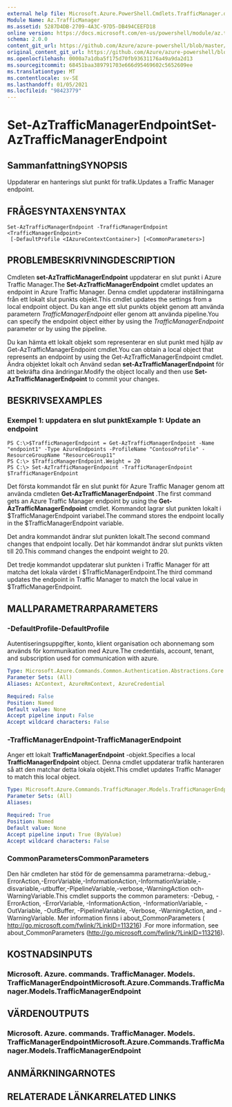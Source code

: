 ```yaml
---
external help file: Microsoft.Azure.PowerShell.Cmdlets.TrafficManager.dll-Help.xml
Module Name: Az.TrafficManager
ms.assetid: 5287D4DB-2709-4A3C-97D5-DB494CEEFD18
online version: https://docs.microsoft.com/en-us/powershell/module/az.trafficmanager/set-aztrafficmanagerendpoint
schema: 2.0.0
content_git_url: https://github.com/Azure/azure-powershell/blob/master/src/TrafficManager/TrafficManager/help/Set-AzTrafficManagerEndpoint.md
original_content_git_url: https://github.com/Azure/azure-powershell/blob/master/src/TrafficManager/TrafficManager/help/Set-AzTrafficManagerEndpoint.md
ms.openlocfilehash: 0000a7a1dba5f175d70fb93631176a49a9da2d13
ms.sourcegitcommit: 68451baa389791703e666d95469602c5652609ee
ms.translationtype: MT
ms.contentlocale: sv-SE
ms.lasthandoff: 01/05/2021
ms.locfileid: "98423779"
---
```

# <span data-ttu-id="6eb0b-101">Set-AzTrafficManagerEndpoint</span><span class="sxs-lookup"><span data-stu-id="6eb0b-101">Set-AzTrafficManagerEndpoint</span></span>

## <span data-ttu-id="6eb0b-102">Sammanfattning</span><span class="sxs-lookup"><span data-stu-id="6eb0b-102">SYNOPSIS</span></span>
<span data-ttu-id="6eb0b-103">Uppdaterar en hanterings slut punkt för trafik.</span><span class="sxs-lookup"><span data-stu-id="6eb0b-103">Updates a Traffic Manager endpoint.</span></span>

## <span data-ttu-id="6eb0b-104">FRÅGESYNTAXEN</span><span class="sxs-lookup"><span data-stu-id="6eb0b-104">SYNTAX</span></span>

```
Set-AzTrafficManagerEndpoint -TrafficManagerEndpoint <TrafficManagerEndpoint>
 [-DefaultProfile <IAzureContextContainer>] [<CommonParameters>]
```

## <span data-ttu-id="6eb0b-105">PROBLEMBESKRIVNING</span><span class="sxs-lookup"><span data-stu-id="6eb0b-105">DESCRIPTION</span></span>
<span data-ttu-id="6eb0b-106">Cmdleten **set-AzTrafficManagerEndpoint** uppdaterar en slut punkt i Azure Traffic Manager.</span><span class="sxs-lookup"><span data-stu-id="6eb0b-106">The **Set-AzTrafficManagerEndpoint** cmdlet updates an endpoint in Azure Traffic Manager.</span></span>
<span data-ttu-id="6eb0b-107">Denna cmdlet uppdaterar inställningarna från ett lokalt slut punkts objekt.</span><span class="sxs-lookup"><span data-stu-id="6eb0b-107">This cmdlet updates the settings from a local endpoint object.</span></span>
<span data-ttu-id="6eb0b-108">Du kan ange ett slut punkts objekt genom att använda parametern *TrafficManagerEndpoint* eller genom att använda pipeline.</span><span class="sxs-lookup"><span data-stu-id="6eb0b-108">You can specify the endpoint object either by using the *TrafficManagerEndpoint* parameter or by using the pipeline.</span></span>

<span data-ttu-id="6eb0b-109">Du kan hämta ett lokalt objekt som representerar en slut punkt med hjälp av Get-AzTrafficManagerEndpoint cmdlet.</span><span class="sxs-lookup"><span data-stu-id="6eb0b-109">You can obtain a local object that represents an endpoint by using the Get-AzTrafficManagerEndpoint cmdlet.</span></span>
<span data-ttu-id="6eb0b-110">Ändra objektet lokalt och Använd sedan **set-AzTrafficManagerEndpoint** för att bekräfta dina ändringar.</span><span class="sxs-lookup"><span data-stu-id="6eb0b-110">Modify the object locally and then use **Set-AzTrafficManagerEndpoint** to commit your changes.</span></span>

## <span data-ttu-id="6eb0b-111">BESKRIVS</span><span class="sxs-lookup"><span data-stu-id="6eb0b-111">EXAMPLES</span></span>

### <span data-ttu-id="6eb0b-112">Exempel 1: uppdatera en slut punkt</span><span class="sxs-lookup"><span data-stu-id="6eb0b-112">Example 1: Update an endpoint</span></span>
```
PS C:\>$TrafficManagerEndpoint = Get-AzTrafficManagerEndpoint -Name "endpoint1" -Type AzureEndpoints -ProfileName "ContosoProfile" -ResourceGroupName "ResourceGroup11"
PS C:\> $TrafficManagerEndpoint.Weight = 20
PS C:\> Set-AzTrafficManagerEndpoint -TrafficManagerEndpoint $TrafficManagerEndpoint
```

<span data-ttu-id="6eb0b-113">Det första kommandot får en slut punkt för Azure Traffic Manager genom att använda cmdleten **Get-AzTrafficManagerEndpoint** .</span><span class="sxs-lookup"><span data-stu-id="6eb0b-113">The first command gets an Azure Traffic Manager endpoint by using the **Get-AzTrafficManagerEndpoint** cmdlet.</span></span>
<span data-ttu-id="6eb0b-114">Kommandot lagrar slut punkten lokalt i $TrafficManagerEndpoint variabel.</span><span class="sxs-lookup"><span data-stu-id="6eb0b-114">The command stores the endpoint locally in the $TrafficManagerEndpoint variable.</span></span>

<span data-ttu-id="6eb0b-115">Det andra kommandot ändrar slut punkten lokalt.</span><span class="sxs-lookup"><span data-stu-id="6eb0b-115">The second command changes that endpoint locally.</span></span>
<span data-ttu-id="6eb0b-116">Det här kommandot ändrar slut punkts vikten till 20.</span><span class="sxs-lookup"><span data-stu-id="6eb0b-116">This command changes the endpoint weight to 20.</span></span>

<span data-ttu-id="6eb0b-117">Det tredje kommandot uppdaterar slut punkten i Traffic Manager för att matcha det lokala värdet i $TrafficManagerEndpoint.</span><span class="sxs-lookup"><span data-stu-id="6eb0b-117">The third command updates the endpoint in Traffic Manager to match the local value in $TrafficManagerEndpoint.</span></span>

## <span data-ttu-id="6eb0b-118">MALLPARAMETRAR</span><span class="sxs-lookup"><span data-stu-id="6eb0b-118">PARAMETERS</span></span>

### <span data-ttu-id="6eb0b-119">-DefaultProfile</span><span class="sxs-lookup"><span data-stu-id="6eb0b-119">-DefaultProfile</span></span>
<span data-ttu-id="6eb0b-120">Autentiseringsuppgifter, konto, klient organisation och abonnemang som används för kommunikation med Azure.</span><span class="sxs-lookup"><span data-stu-id="6eb0b-120">The credentials, account, tenant, and subscription used for communication with azure.</span></span>

```yaml
Type: Microsoft.Azure.Commands.Common.Authentication.Abstractions.Core.IAzureContextContainer
Parameter Sets: (All)
Aliases: AzContext, AzureRmContext, AzureCredential

Required: False
Position: Named
Default value: None
Accept pipeline input: False
Accept wildcard characters: False
```

### <span data-ttu-id="6eb0b-121">-TrafficManagerEndpoint</span><span class="sxs-lookup"><span data-stu-id="6eb0b-121">-TrafficManagerEndpoint</span></span>
<span data-ttu-id="6eb0b-122">Anger ett lokalt **TrafficManagerEndpoint** -objekt.</span><span class="sxs-lookup"><span data-stu-id="6eb0b-122">Specifies a local **TrafficManagerEndpoint** object.</span></span>
<span data-ttu-id="6eb0b-123">Denna cmdlet uppdaterar trafik hanteraren så att den matchar detta lokala objekt.</span><span class="sxs-lookup"><span data-stu-id="6eb0b-123">This cmdlet updates Traffic Manager to match this local object.</span></span>

```yaml
Type: Microsoft.Azure.Commands.TrafficManager.Models.TrafficManagerEndpoint
Parameter Sets: (All)
Aliases:

Required: True
Position: Named
Default value: None
Accept pipeline input: True (ByValue)
Accept wildcard characters: False
```

### <span data-ttu-id="6eb0b-124">CommonParameters</span><span class="sxs-lookup"><span data-stu-id="6eb0b-124">CommonParameters</span></span>
<span data-ttu-id="6eb0b-125">Den här cmdleten har stöd för de gemensamma parametrarna:-debug,-ErrorAction,-ErrorVariable,-InformationAction,-InformationVariable,-disvariable,-utbuffer,-PipelineVariable,-verbose,-WarningAction och-WarningVariable.</span><span class="sxs-lookup"><span data-stu-id="6eb0b-125">This cmdlet supports the common parameters: -Debug, -ErrorAction, -ErrorVariable, -InformationAction, -InformationVariable, -OutVariable, -OutBuffer, -PipelineVariable, -Verbose, -WarningAction, and -WarningVariable.</span></span> <span data-ttu-id="6eb0b-126">Mer information finns i about_CommonParameters ( http://go.microsoft.com/fwlink/?LinkID=113216) .</span><span class="sxs-lookup"><span data-stu-id="6eb0b-126">For more information, see about_CommonParameters (http://go.microsoft.com/fwlink/?LinkID=113216).</span></span>

## <span data-ttu-id="6eb0b-127">KOSTNADS</span><span class="sxs-lookup"><span data-stu-id="6eb0b-127">INPUTS</span></span>

### <span data-ttu-id="6eb0b-128">Microsoft. Azure. commands. TrafficManager. Models. TrafficManagerEndpoint</span><span class="sxs-lookup"><span data-stu-id="6eb0b-128">Microsoft.Azure.Commands.TrafficManager.Models.TrafficManagerEndpoint</span></span>

## <span data-ttu-id="6eb0b-129">VÄRDEN</span><span class="sxs-lookup"><span data-stu-id="6eb0b-129">OUTPUTS</span></span>

### <span data-ttu-id="6eb0b-130">Microsoft. Azure. commands. TrafficManager. Models. TrafficManagerEndpoint</span><span class="sxs-lookup"><span data-stu-id="6eb0b-130">Microsoft.Azure.Commands.TrafficManager.Models.TrafficManagerEndpoint</span></span>

## <span data-ttu-id="6eb0b-131">ANMÄRKNINGAR</span><span class="sxs-lookup"><span data-stu-id="6eb0b-131">NOTES</span></span>

## <span data-ttu-id="6eb0b-132">RELATERADE LÄNKAR</span><span class="sxs-lookup"><span data-stu-id="6eb0b-132">RELATED LINKS</span></span>
